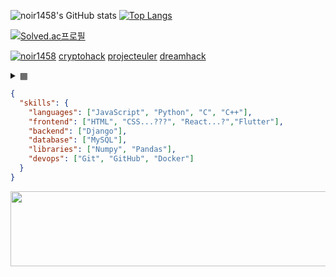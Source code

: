 

![noir1458's GitHub stats](https://github-readme-stats.vercel.app/api?username=noir1458&show_icons=true&theme=transparent&rank_icon=github)
[![Top Langs](https://github-readme-stats.vercel.app/api/top-langs/?username=noir1458&layout=compact&theme=transparent)](https://github.com/noir1458/github-readme-stats)


[![Solved.ac프로필](http://mazassumnida.wtf/api/v2/generate_badge?boj=noir1458)](https://solved.ac/noir1458)


[![noir1458](https://img.shields.io/endpoint?url=https%3A%2F%2Fatcoder-badges.now.sh%2Fapi%2Fatcoder%2Fjson%2Fnoir1458)](https://atcoder.jp/users/noir1458)
[cryptohack](https://cryptohack.org/user/noir1458/)
[projecteuler](https://projecteuler.net/progress=noir1458)
[dreamhack](https://dreamhack.io/users/50808/) 

<details>
<summary>▦</summary>

<!-- summary 아래 한칸 공백 두어야함 -->
[![LeetCode](https://img.shields.io/badge/LeetCode-FFA116?style=for-the-badge&logo=LeetCode&logoColor=black)](https://leetcode.com/u/noir1458)
[![noir1458](https://img.shields.io/endpoint?url=https%3A%2F%2Fatcoder-badges.now.sh%2Fapi%2Fcodeforces%2Fjson%2Fnoir1458)](https://codeforces.com/profile/noir1458)
 
</details>



```json
{
  "skills": {
    "languages": ["JavaScript", "Python", "C", "C++"],
    "frontend": ["HTML", "CSS...???", "React...?","Flutter"],
    "backend": ["Django"],
    "database": ["MySQL"],
    "libraries": ["Numpy", "Pandas"],
    "devops": ["Git", "GitHub", "Docker"]
  }
}
```
  




<a href="https://www.gitanimals.org/en_US?utm_medium=image&utm_source=noir1458&utm_content=line">
  <img
    src="https://render.gitanimals.org/lines/noir1458?pet-id=717075172246805407"
    width="600"
    height="120"
  />
</a>
  



<!--
[![Leetcode Stats](https://leetcard.jacoblin.cool/noir1458)](https://leetcode.com/noir1458)
**noir1458/noir1458** is a ✨ _special_ ✨ repository because its `README.md` (this file) appears on your GitHub profile.

Here are some ideas to get you started:

- 🔭 I’m currently working on ...
- 🌱 I’m currently learning ...
- 👯 I’m looking to collaborate on ...
- 🤔 I’m looking for help with ...
- 💬 Ask me about ...
- 📫 How to reach me: ...
- 😄 Pronouns: ...
- ⚡ Fun fact: ...
-->  

